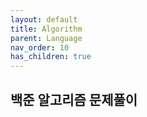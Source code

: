 ```yaml
---
layout: default
title: Algorithm
parent: Language
nav_order: 10
has_children: true
---
```


## 백준 알고리즘 문제풀이
